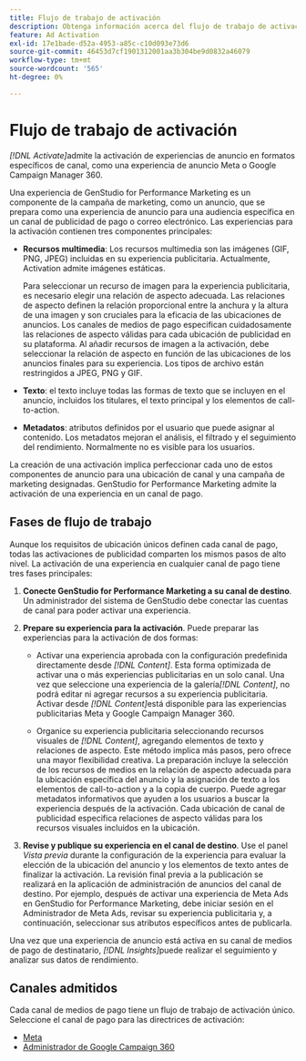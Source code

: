 ```yaml
---
title: Flujo de trabajo de activación
description: Obtenga información acerca del flujo de trabajo de activación para experiencias publicitarias.
feature: Ad Activation
exl-id: 17e1bade-d52a-4953-a85c-c10d093e73d6
source-git-commit: 46453d7cf1901312001aa3b304be9d0832a46079
workflow-type: tm+mt
source-wordcount: '565'
ht-degree: 0%

---
```


# Flujo de trabajo de activación

_[!DNL Activate]_&#x200B;admite la activación de experiencias de anuncio en formatos específicos de canal, como una experiencia de anuncio Meta o Google Campaign Manager 360.

Una experiencia de GenStudio for Performance Marketing es un componente de la campaña de marketing, como un anuncio, que se prepara como una experiencia de anuncio para una audiencia específica en un canal de publicidad de pago o correo electrónico. Las experiencias para la activación contienen tres componentes principales:

* **Recursos multimedia**: Los recursos multimedia son las imágenes (GIF, PNG, JPEG) incluidas en su experiencia publicitaria. Actualmente, Activation admite imágenes estáticas.

  Para seleccionar un recurso de imagen para la experiencia publicitaria, es necesario elegir una relación de aspecto adecuada. Las relaciones de aspecto definen la relación proporcional entre la anchura y la altura de una imagen y son cruciales para la eficacia de las ubicaciones de anuncios. Los canales de medios de pago especifican cuidadosamente las relaciones de aspecto válidas para cada ubicación de publicidad en su plataforma. Al añadir recursos de imagen a la activación, debe seleccionar la relación de aspecto en función de las ubicaciones de los anuncios finales para su experiencia. Los tipos de archivo están restringidos a JPEG, PNG y GIF.

* **Texto**: el texto incluye todas las formas de texto que se incluyen en el anuncio, incluidos los titulares, el texto principal y los elementos de call-to-action.

* **Metadatos**: atributos definidos por el usuario que puede asignar al contenido. Los metadatos mejoran el análisis, el filtrado y el seguimiento del rendimiento. Normalmente no es visible para los usuarios.

La creación de una activación implica perfeccionar cada uno de estos componentes de anuncio para una ubicación de canal y una campaña de marketing designadas. GenStudio for Performance Marketing admite la activación de una experiencia en un canal de pago.

## Fases de flujo de trabajo

Aunque los requisitos de ubicación únicos definen cada canal de pago, todas las activaciones de publicidad comparten los mismos pasos de alto nivel. La activación de una experiencia en cualquier canal de pago tiene tres fases principales:

1. **Conecte GenStudio for Performance Marketing a su canal de destino**. Un administrador del sistema de GenStudio debe conectar las cuentas de canal para poder activar una experiencia.

1. **Prepare su experiencia para la activación**. Puede preparar las experiencias para la activación de dos formas:

   * Activar una experiencia aprobada con la configuración predefinida directamente desde _[!DNL Content]_. Esta forma optimizada de activar una o más experiencias publicitarias en un solo canal. Una vez que seleccione una experiencia de la galería&#x200B;_[!DNL Content]_, no podrá editar ni agregar recursos a su experiencia publicitaria. Activar desde _[!DNL Content]_&#x200B;está disponible para las experiencias publicitarias Meta y Google Campaign Manager 360.

   * Organice su experiencia publicitaria seleccionando recursos visuales de _[!DNL Content]_, agregando elementos de texto y relaciones de aspecto. Este método implica más pasos, pero ofrece una mayor flexibilidad creativa. La preparación incluye la selección de los recursos de medios en la relación de aspecto adecuada para la ubicación específica del anuncio y la asignación de texto a los elementos de call-to-action y a la copia de cuerpo. Puede agregar metadatos informativos que ayuden a los usuarios a buscar la experiencia después de la activación. Cada ubicación de canal de publicidad especifica relaciones de aspecto válidas para los recursos visuales incluidos en la ubicación.

1. **Revise y publique su experiencia en el canal de destino**. Use el panel _Vista previa_ durante la configuración de la experiencia para evaluar la elección de la ubicación del anuncio y los elementos de texto antes de finalizar la activación. La revisión final previa a la publicación se realizará en la aplicación de administración de anuncios del canal de destino. Por ejemplo, después de activar una experiencia de Meta Ads en GenStudio for Performance Marketing, debe iniciar sesión en el Administrador de Meta Ads, revisar su experiencia publicitaria y, a continuación, seleccionar sus atributos específicos antes de publicarla.

Una vez que una experiencia de anuncio está activa en su canal de medios de pago de destinatario, _[!DNL Insights]_&#x200B;puede realizar el seguimiento y analizar sus datos de rendimiento.

## Canales admitidos

Cada canal de medios de pago tiene un flujo de trabajo de activación único. Seleccione el canal de pago para las directrices de activación:

* [Meta](activate-meta-ad.md)
* [Administrador de Google Campaign 360](activate-cm360-ad.md)
